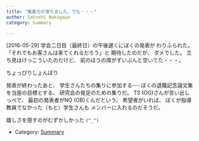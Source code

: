 ```yaml
---
title: "集客力が落ちました、でも・・・"
author: Satoshi Nakagawa
category: Summary

---
```


[2016-05-29]  学会二日目（最終日）の午後遅くにぼくの発表が
わりふられた。
「それでもお客さんは来てくれるだろう」と
期待したのだが、
ダメでした。
立ち見はけっこういたのだけど、
前のほうの席がずいぶんと空いてた・・・。

 ちょっぴりしょんぼり

<!--more-->

 発表が終わったあと、
学生さんたちの集りに参加する---
ぼくの退職記念論文集を当座の目標とする、
研究会の発足のための集りだ。
TS (OG)さんが言い出しっぺで、
最初の発表者がNO (OB)くんだという。
希望者がいれば、
ぼくが指導教員でなかった（もと）学生さんも
メンバーに入れるのだそうだ。

 嬉しさを隠すのがむずかしかった
`(^_^)`

- Category: [Summary](categories.html#Summary)

